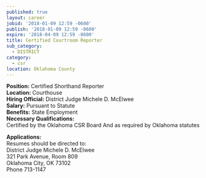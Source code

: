 ```yaml
---
published: true
layout: career
jobid: '2018-01-09 12:59 -0600'
publish: '2018-01-09 12:59 -0600'
expire: '2018-04-09 12:59 -0600'
title: Certified Courtroom Reporter
sub_category:
  - DISTRICT
category:
  - csr
location: Oklahoma County
---
```

**Position:** Certified Shorthand Reporter  
**Location:** Courthouse  
**Hiring Official:** District Judge Michele D. McElwee  
**Salary:** Pursuant to Statute  
**Benefits:** State Employment  
**Necessary Qualifications:**  
Certified by the Oklahoma CSR Board
And as required by Oklahoma statutes

**Applications:**  
Resumes should be directed to:  
District Judge Michele D. McElwee  
321 Park Avenue, Room 809  
Oklahoma City, OK 73102  
Phone 713-1147


